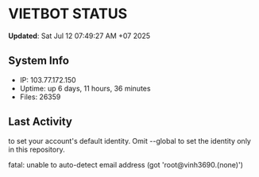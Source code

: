 # VIETBOT STATUS
**Updated**: Sat Jul 12 07:49:27 AM +07 2025

## System Info
- IP: 103.77.172.150
- Uptime: up 6 days, 11 hours, 36 minutes
- Files: 26359

## Last Activity

to set your account's default identity.
Omit --global to set the identity only in this repository.

fatal: unable to auto-detect email address (got 'root@vinh3690.(none)')
